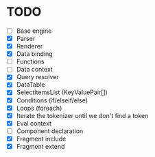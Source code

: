 # TODO

* [ ] Base engine
* [x] Parser
* [x] Renderer
* [x] Data binding
* [ ] Functions
* [ ] Data context
* [x] Query resolver
* [x] DataTable
* [x] SelectItemsList (KeyValuePair[])
* [x] Conditions (if/elseif/else)
* [x] Loops (foreach)
* [x] Iterate the tokenizer until we don't find a token
* [x] Eval context
* [ ] Component declaration
* [x] Fragment include
* [x] Fragment extend